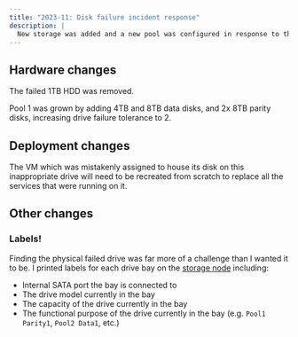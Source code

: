 ```yaml
---
title: "2023-11: Disk failure incident response"
description: |
  New storage was added and a new pool was configured in response to this incident.
---
```


## Hardware changes

The failed 1TB HDD was removed.

Pool 1 was grown by adding 4TB and 8TB data disks, and 2x 8TB parity disks, increasing
drive failure tolerance to 2.


## Deployment changes

The VM which was mistakenly assigned to house its disk on this inappropriate drive will
need to be recreated from scratch to replace all the services that were running on it.


## Other changes

### Labels!

Finding the physical failed drive was far more of a challenge than I wanted it to be. I
printed labels for each drive bay on the [storage node](/nodes/storage.md) including:

* Internal SATA port the bay is connected to
* The drive model currently in the bay
* The capacity of the drive currently in the bay
* The functional purpose of the drive currently in the bay (e.g. `Pool1 Parity1`, `Pool2
  Data1`, etc.)
